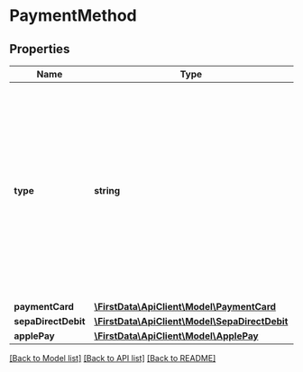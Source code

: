 # PaymentMethod

## Properties
Name | Type | Description | Notes
------------ | ------------- | ------------- | -------------
**type** | **string** | Type of payment method. PayPal can only do &#39;Credit&#39; as primary transactions with Order. Email is mandatory. PayPal secondary transactions are processed as any other secondary transactions. | 
**paymentCard** | [**\FirstData\ApiClient\Model\PaymentCard**](PaymentCard.md) |  | [optional] 
**sepaDirectDebit** | [**\FirstData\ApiClient\Model\SepaDirectDebit**](SepaDirectDebit.md) |  | [optional] 
**applePay** | [**\FirstData\ApiClient\Model\ApplePay**](ApplePay.md) |  | [optional] 

[[Back to Model list]](../../README.md#documentation-for-models) [[Back to API list]](../../README.md#documentation-for-api-endpoints) [[Back to README]](../../README.md)


